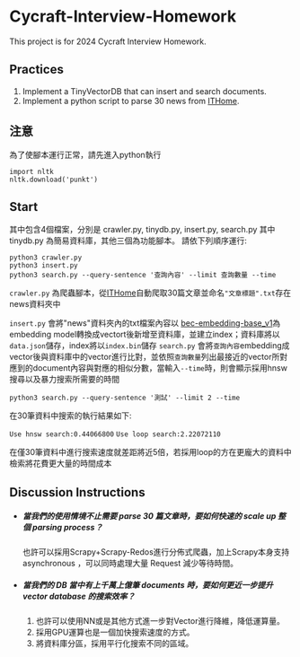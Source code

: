 # Cycraft-Interview-Homework
This project is for 2024 Cycraft Interview Homework.
## Practices
1. Implement a TinyVectorDB that can insert and search documents.
2. Implement a python script to parse 30 news from [ITHome](https://www.ithome.com.tw/news).

## 注意
為了使腳本運行正常，請先進入python執行
```
import nltk
nltk.download('punkt')
```

## Start
其中包含4個檔案，分別是 crawler.py, tinydb.py, insert.py, search.py 其中 tinydb.py 為簡易資料庫，其他三個為功能腳本。
請依下列順序運行:

```
python3 crawler.py
python3 insert.py
python3 search.py --query-sentence '查詢內容' --limit 查詢數量 --time
```
```crawler.py``` 為爬蟲腳本，從[ITHome](https://www.ithome.com.tw/news)自動爬取30篇文章並命名```"文章標題".txt```存在news資料夾中

```insert.py``` 會將"news"資料夾內的txt檔案內容以 [bec-embedding-base_v1](https://huggingface.co/maidalun1020/bce-embedding-base_v1)為embedding model轉換成vectort後新增至資料庫，並建立index；資料庫將以```data.json```儲存，index將以```index.bin```儲存
```search.py``` 會將```查詢內容```embedding成vector後與資料庫中的vector進行比對，並依照```查詢數量```列出最接近的vector所對應到的document內容與對應的相似分數，當輸入```--time```時，則會顯示採用hnsw搜尋以及暴力搜索所需要的時間

```python3 search.py --query-sentence '測試' --limit 2 --time```

在30筆資料中搜索的執行結果如下:

`
Use hnsw search:0.44066800
`
`
Use loop search:2.22072110
`

在僅30筆資料中進行搜索速度就差距將近5倍，若採用loop的方在更龐大的資料中檢索將花費更大量的時間成本

## Discussion Instructions

* ##### 當我們的使用情境不止需要 parse 30 篇文章時，要如何快速的 scale up 整個 parsing process？

    也許可以採用Scrapy+Scrapy-Redos進行分佈式爬蟲，加上Scrapy本身支持asynchronous ，可以同時處理大量 Request 減少等待時間。

* ##### 當我們的 DB 當中有上千萬上億筆 documents 時，要如何更近一步提升 vector database 的搜索效率？

    1. 也許可以使用NN或是其他方式進一步對Vector進行降維，降低運算量。
    2. 採用GPU運算也是一個加快搜索速度的方式。
    3. 將資料庫分區，採用平行化搜索不同的區域。